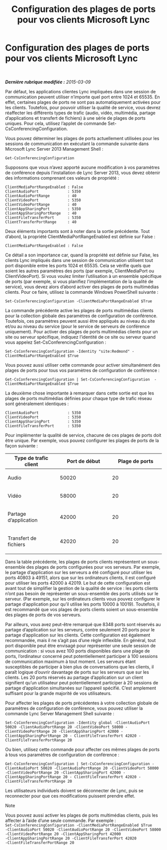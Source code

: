 ﻿---
title: Configuration des plages de ports pour vos clients Microsoft Lync
TOCTitle: Configuration des plages de ports pour vos clients Microsoft Lync
ms:assetid: 287d5cea-7ada-461c-9b4a-9da2af315e71
ms:mtpsurl: https://technet.microsoft.com/fr-fr/library/JJ204760(v=OCS.15)
ms:contentKeyID: 49296677
ms.date: 05/20/2016
mtps_version: v=OCS.15
ms.translationtype: HT
---

# Configuration des plages de ports pour vos clients Microsoft Lync

 

_**Dernière rubrique modifiée :** 2015-03-09_

Par défaut, les applications clientes Lync impliquées dans une session de communication peuvent utiliser n’importe quel port entre 1024 et 65535. En effet, certaines plages de ports ne sont pas automatiquement activées pour les clients. Toutefois, pour pouvoir utiliser la qualité de service, vous devrez réaffecter les différents types de trafic (audio, vidéo, multimédia, partage d’applications et transfert de fichiers) à une série de plages de ports uniques. Pour cela, utilisez l’applet de commande Set-CsConferencingConfiguration.

Vous pouvez déterminer les plages de ports actuellement utilisées pour les sessions de communication en exécutant la commande suivante dans Microsoft Lync Server 2013 Management Shell :

    Get-CsConferencingConfiguration

Supposons que vous n’avez apporté aucune modification à vos paramètres de conférence depuis l’installation de Lync Server 2013, vous devez obtenir des informations comprenant ces valeurs de propriété :

    ClientMediaPortRangeEnabled : False
    ClientAudioPort             : 5350
    ClientAudioPortRange        : 40
    ClientVideoPort             : 5350
    ClientVideoPortRange        : 40
    ClientAppSharingPort        : 5350
    ClientAppSharingPortRange   : 40
    ClientFileTransferPort      : 5350
    ClientTransferPortRange     : 40

Deux éléments importants sont à noter dans la sortie précédente. Tout d’abord, la propriété ClientMediaPortRangeEnabled est définie sur False :

    ClientMediaPortRangeEnabled : False

Ce détail a son importance car, quand la propriété est définie sur False, les clients Lync impliqués dans une session de communication utilisent tout port disponible entre les ports 1024 et 65535. Cela se vérifie quels que soient les autres paramètres des ports (par exemple, ClientMediaPort ou ClientVideoPort). Si vous voulez limiter l’utilisation à un ensemble spécifique de ports (par exemple, si vous planifiez l’implémentation de la qualité de service), vous devez alors d’abord activer des plages de ports multimédias clients. Pour ce faire, utilisez la commande Windows PowerShell suivante :

    Set-CsConferencingConfiguration -ClientMediaPortRangeEnabled $True

La commande précédente active les plages de ports multimédias clients pour la collection globale des paramètres de configuration de conférence. Toutefois, ces paramètres peuvent aussi être appliqués au niveau du site et/ou au niveau du service (pour le service de serveurs de conférence uniquement). Pour activer des plages de ports multimédias clients pour un site ou serveur spécifique, indiquez l’identité de ce site ou serveur quand vous appelez Set-CsConferencingConfiguration :

    Set-CsConferencingConfiguration -Identity "site:Redmond" -ClientMediaPortRangeEnabled $True

Vous pouvez aussi utiliser cette commande pour activer simultanément des plages de ports pour tous vos paramètres de configuration de conférence :

    Get-CsConferencingConfiguration | Set-CsConferencingConfiguration  -ClientMediaPortRangeEnabled $True

La deuxième chose importante à remarquer dans cette sortie est que les plages de ports multimédias définies pour chaque type de trafic réseau sont généralement identiques :

    ClientAudioPort             : 5350
    ClientVideoPort             : 5350
    ClientAppSharingPort        : 5350
    ClientFileTransferPort      : 5350

Pour implémenter la qualité de service, chacune de ces plages de ports doit être unique. Par exemple, vous pouvez configurer les plages de ports de la façon suivante :


<table>
<colgroup>
<col style="width: 33%" />
<col style="width: 33%" />
<col style="width: 33%" />
</colgroup>
<thead>
<tr class="header">
<th>Type de trafic client</th>
<th>Port de début</th>
<th>Plage de ports</th>
</tr>
</thead>
<tbody>
<tr class="odd">
<td><p>Audio</p></td>
<td><p>50020</p></td>
<td><p>20</p></td>
</tr>
<tr class="even">
<td><p>Vidéo</p></td>
<td><p>58000</p></td>
<td><p>20</p></td>
</tr>
<tr class="odd">
<td><p>Partage d’application</p></td>
<td><p>42000</p></td>
<td><p>20</p></td>
</tr>
<tr class="even">
<td><p>Transfert de fichiers</p></td>
<td><p>42020</p></td>
<td><p>20</p></td>
</tr>
</tbody>
</table>


Dans la table précédente, les plages de ports clients représentent un sous-ensemble des plages de ports configurées pour vos serveurs. Par exemple, le partage d’application sur les serveurs a été configuré pour utiliser les ports 40803 à 49151, alors que sur les ordinateurs clients, il est configuré pour utiliser les ports 42000 à 42019. Le but de cette configuration est avant tout de simplifier la gestion de la qualité de service : les ports clients n’ont pas besoin de représenter un sous-ensemble des ports utilisés sur le serveur. (Par exemple, sur les ordinateurs clients vous pouvez configurer le partage d’application pour qu’il utilise les ports 10000 à 10019). Toutefois, il est recommandé que vos plages de ports clients soient un sous-ensemble des plages de ports de vos serveurs.

Par ailleurs, vous avez peut-être remarqué que 8348 ports sont réservés au partage d’application sur les serveurs, contre seulement 20 ports pour le partage d’application sur les clients. Cette configuration est également recommandée, mais il ne s’agit pas d’une règle inflexible. En général, tout port disponible peut être envisagé pour représenter une seule session de communication : si vous avez 100 ports disponibles dans une plage de ports, l’ordinateur concerné peut potentiellement participer à 100 sessions de communication maximum à tout moment. Les serveurs étant susceptibles de participer à bien plus de conversations que les clients, il paraît logique d’ouvrir davantage de ports sur les serveurs que sur les clients. Les 20 ports réservés au partage d’application sur un client signifient qu’un utilisateur peut potentiellement participer à 20 sessions de partage d’application simultanées sur l’appareil spécifié. C’est amplement suffisant pour la grande majorité de vos utilisateurs.

Pour affecter les plages de ports précédentes à votre collection globale de paramètres de configuration de conférence, vous pouvez utiliser la commande Lync Server Management Shell suivante :

    Set-CsConferencingConfiguration -Identity global -ClientAudioPort 50020 -ClientAudioPortRange 20 -ClientVideoPort 58000 -ClientVideoPortRange 20 -ClientAppSharingPort 42000 -ClientAppSharingPortRange 20 - ClientFileTransferPort 42020 -ClientFileTransferPortRange 20

Ou bien, utilisez cette commande pour affecter ces mêmes plages de ports à tous vos paramètres de configuration de conférence :

    Get-CsConferencingConfiguration | Set-CsConferencingConfiguration -ClientAudioPort 50020 -ClientAudioPortRange 20 -ClientVideoPort 58000 -ClientVideoPortRange 20 -ClientAppSharingPort 42000 -ClientAppSharingPortRange 20 - ClientFileTransferPort 42020 -ClientFileTransferPortRange 20

Les utilisateurs individuels doivent se déconnecter de Lync, puis se reconnecter pour que ces modifications puissent prendre effet.

> [!note]  
> Vous pouvez aussi activer les plages de ports multimédias clients, puis les affecter à l’aide d’une seule commande. Par exemple :<br />
<code>Set-CsConferencingConfiguration -ClientMediaPortRangeEnabled $True -ClientAudioPort 50020 -ClientAudioPortRange 20 -ClientVideoPort 58000 -ClientVideoPortRange 20 -ClientAppSharingPort 42000 -ClientAppSharingPortRange 20 -ClientFileTransferPort 42020 -ClientFileTransferPortRange 20</code>
